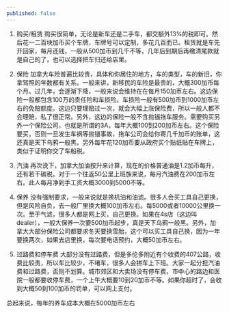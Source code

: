 ```yaml
---
published: false
---
```

1. 购买/租赁
购买很简单，无论是新车还是二手车，都交额外13%的税即可。然后花一二百块加币买个车牌，车牌号可以定制，多花几百而已。租赁就是车先开回家，每月还钱，一般从500加币到几千不等，几年后到期后再缴清尾款就是自己的了，也可以选择把车归还给店里。

2. 保险
加拿大车险普遍比较贵，具体和你居住的地方，车的类型，车的新旧，你拿驾照的年数都有关系。一般来讲，新移民的车险是最贵的，大概300加币每个月。过几年，会逐渐下降，一般来说会维持在在每月150加币左右。这边保险一般都包含100万的责任险和车损险。车损险一般有500加币到1000加币左右的免赔额度。这边只要理赔过一次，就会大幅上涨保险费，所以一般人都不会理赔，私了很正常。另外，这边的保险一般不含抛锚拖车服务。需要购买另外一个保险公司，也就是所谓的3A，每年大概100到200加币左右。这个保险要买，否则一旦发生车祸等抛锚事故，拖车公司会给你寄几千加币的账单，这还真是天下乌鸦一般黑。另外每年花120加币要从政府买个贴纸贴在车牌上，类似于证明你交了车船税。

3. 汽油
再次说下，加拿大加油按升来计算，现在的价格普通油是1.2加币每升，还有若干碳税。对于一个往返50公里上班族来说，每月汽油费在200加币左右。此人每月净到手工资大概3000到5000不等。

4. 保养
没有强制要求，一般来说就是换机油和油滤。很多人会买工具自己更换，但是风险自负，去一般厂里换大概100加币左右。每5000或者10000公里换一次。至于气滤，很多人都是网上买，自己更换。如果在4s店（这边叫dealer），一般大保养一次要500加币起步，真是天下乌鸦一般黑。另外，加拿大大部分保险公司都要求冬天要换雪胎，这个可以买工具自己换，因为一年要换两次，如果去店里换，每次要电话预约，大概50加币左右。

4. 过路费和停车费
大部分没有过路费，但是多伦多附近有个收费的407公路，收费比较贵，所以车比较少，不堵车，很多人会拼车上下班。大家一起分担汽油费和过路费，否则不划算。城市郊区和大卖场没有停车费，市中心的路边和医院一般都要收停车费，一个上午大概要10到20加币不等。如果你超时了，会收到大概50到100加币的罚单，可以网上支付。

总起来说，每年的养车成本大概在5000加币左右
